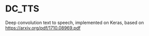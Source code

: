 # DC_TTS
Deep convolution text to speech, implemented on Keras, based on https://arxiv.org/pdf/1710.08969.pdf
